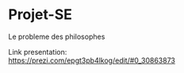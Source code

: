 # Projet-SE

Le probleme des philosophes 

Link presentation:\
https://prezi.com/epgt3pb4lkog/edit/#0_30863873
